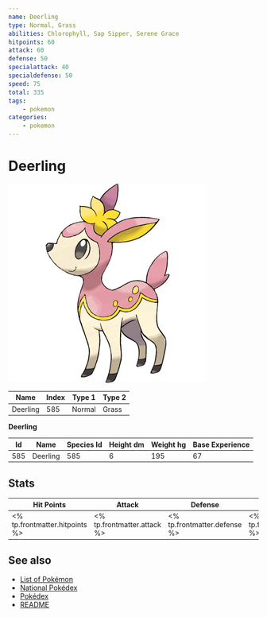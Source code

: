 ```yaml
---
name: Deerling
type: Normal, Grass
abilities: Chlorophyll, Sap Sipper, Serene Grace
hitpoints: 60
attack: 60
defense: 50
specialattack: 40
specialdefense: 50
speed: 75
total: 335
tags:
    - pokemon
categories:
    - pokemon
---
```


# Deerling


![Deerling](images/585.png)

| **Name** | **Index** | **Type 1** | **Type 2** |
|----|----|----|----|
| Deerling | 585 | Normal | Grass  |

**Deerling** 




| **Id** | **Name** | **Species Id** | **Height dm** | **Weight hg** | **Base Experience** |
|--------|----------|----------------|------------|------------|---------------------|
| 585 | Deerling | 585 | 6 | 195 | 67 |



## Stats

| **Hit Points** | **Attack** | **Defense** | **Special Attack** | **Special Defense** | **Speed** | **Total** |
|----------------|------------|-------------|--------------------|---------------------|-----------|-----------|
| <% tp.frontmatter.hitpoints %> | <% tp.frontmatter.attack %> | <% tp.frontmatter.defense %> | <% tp.frontmatter.specialattack %> | <% tp.frontmatter.specialdefense %> | <% tp.frontmatter.speed %> | <% tp.frontmatter.total %> |

## See also

- [List of Pokémon](../pokemon.md)
- [National Pokédex](../national_pokedex.md)
- [Pokédex](../pokedex.md)
- [README](../README.md)
